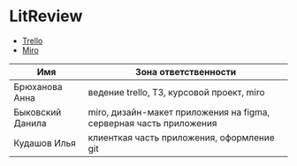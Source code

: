 # LitReview

- [Trello](https://trello.com/b/eGBmH6iz/технологии-программирования)
- [Miro](https://miro.com/app/board/uXjVOJKiZms=/)

| Имя | Зона ответственности | 
|----------------|---------|
| Брюханова Анна | ведение trello, ТЗ, курсовой проект, miro | 
| Быковский Данила | miro, дизайн-макет приложения на figma, серверная часть приложения | 
| Кудашов Илья | клиенткая часть приложения, оформление git | 
